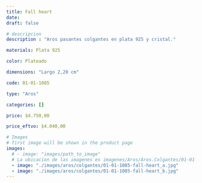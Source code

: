```yaml
---
title: Fall heart
date: 
draft: false

# descripcion
description : "Aros pasantes colgantes en plata 925 y cristal."

materials: Plata 925

color: Plateado

dimensions: "Largo 2,20 cm"

code: 01-01-1085

type: "Aros"

categories: []

price: $4.750,00

price_eftvo: $4.040,00

# Images
# first image will be shown in the product page
images:
  # - image: "images/path_to_image"
  # La ubicacion de las imagenes es imagenes/Aros/Aros.Colgantes/01-01-1085-fall-heart
  - image: "./images/aros/colgantes/01-01-1085-fall-heart_a.jpg"
  - image: "./images/aros/colgantes/01-01-1085-fall-heart_b.jpg"
---
```

